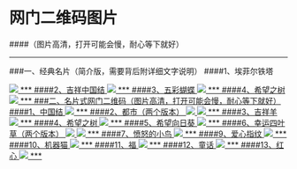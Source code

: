 # 网门二维码图片
####（图片高清，打开可能会慢，耐心等下就好）
***
###一、经典名片（简介版，需要背后附详细文字说明）
####1、埃菲尔铁塔
<td><a href="https://git.io/vJvcW" target="_blank"><img src="http://7xj4o5.com1.z0.glb.clouddn.com/铁塔 边框.jpg"  <tr> 
***
####2、吉祥中国结
<td><a href="https://git.io/vJvcW" target="_blank"><img src="http://7xj4o5.com1.z0.glb.clouddn.com/中国结_黄心蓝边框.jpg"  <tr>  
***
####3、五彩蝴蝶
<td><a href="https://git.io/vJvcW" target="_blank"><img src="http://7xj4o5.com1.z0.glb.clouddn.com/蓝蝴蝶_边框.jpg"  <tr> 
***
####4、希望之树
<td><a href="https://git.io/vJvcW" target="_blank"><img src="http://7xj4o5.com1.z0.glb.clouddn.com/网门希望之树_副本.jpg"  <tr>  
***
###二、名片式网门二维码（图片高清，打开可能会慢，耐心等下就好）
####1、中国结
<td><a href="https://git.io/vJvcW" target="_blank"><img src="http://7xj4o5.com1.z0.glb.clouddn.com/名片式——中国结.jpg"  <tr>  
***
####2、都市（两个版本）
<td><a href="https://git.io/vJvcW" target="_blank"><img src="http://7xj4o5.com1.z0.glb.clouddn.com/名片式——城市.jpg"  <tr> 
<td><a href="https://git.io/vJvcW" target="_blank"><img src="http://7xj4o5.com1.z0.glb.clouddn.com/名片式——城市1.jpg"  <tr> 
***
####3、吉祥羊
<td><a href="https://git.io/vJvcW" target="_blank"><img src="http://7xj4o5.com1.z0.glb.clouddn.com/名片式——吉祥羊网门.jpg"  <tr> 
***
####4、希望之树
<td><a href="https://git.io/vJvcW" target="_blank"><img src="http://7xj4o5.com1.z0.glb.clouddn.com/名片式——希望之树.jpg"  <tr> 
***
####5、希望向日葵
<td><a href="https://git.io/vJvcW" target="_blank"><img src="http://7xj4o5.com1.z0.glb.clouddn.com/名片式——希望向日葵.jpg"  <tr> 
***
####6、幸运四叶草（两个版本）
<td><a href="https://git.io/vJvcW" target="_blank"><img src="http://7xj4o5.com1.z0.glb.clouddn.com/名片式——幸运四叶草.jpg"  <tr> 
<td><a href="https://git.io/vJvcW" target="_blank"><img src="http://7xj4o5.com1.z0.glb.clouddn.com/名片式——幸运绿叶草1.jpg"  <tr> 
***
####7、愤怒的小鸟
<td><a href="https://git.io/vJvcW" target="_blank"><img src="http://7xj4o5.com1.z0.glb.clouddn.com/名片式——愤怒的小鸟.jpg"  <tr> 
***
####9、爱心指纹
<td><a href="https://git.io/vJvcW" target="_blank"><img src="http://7xj4o5.com1.z0.glb.clouddn.com/名片式——指纹红心网门.jpg"  <tr> 
***
####10、机器猫
<td><a href="https://git.io/vJvcW" target="_blank"><img src="http://7xj4o5.com1.z0.glb.clouddn.com/名片式——机器猫二维码.jpg"  <tr> 
***
####11、福
<td><a href="https://git.io/vJvcW" target="_blank"><img src="http://7xj4o5.com1.z0.glb.clouddn.com/名片式——福字.jpg"  <tr> 
***
####12、童话
<td><a href="https://git.io/vJvcW" target="_blank"><img src="http://7xj4o5.com1.z0.glb.clouddn.com/名片式——童话网门.jpg"  <tr> 
***
####13、红心
<td><a href="https://git.io/vJvcW" target="_blank"><img src="http://7xj4o5.com1.z0.glb.clouddn.com/名片式——红心.jpg"  <tr> 
***
